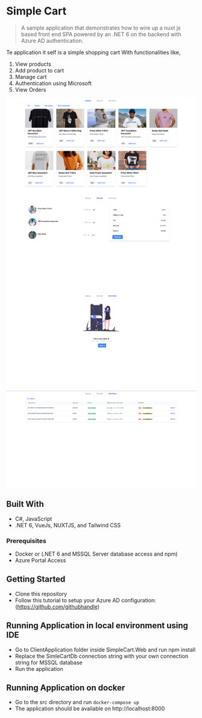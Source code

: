 # Simple Cart

> A sample application that demonstrates how to wire up a nuxt js based front end SPA powered by an .NET 6 on the backend with Azure AD authentication.

Te application it self is a simple shopping cart
With functionalities like, 
1. View products
2. Add product to cart
3. Manage cart
4. Authentication using Microsoft
5. View Orders

![screenshot](./app_screenshot_1.png)
![screenshot](./app_screenshot_2.png)
![screenshot](./app_screenshot_3.png)
![screenshot](./app_screenshot_4.png)

## Built With
- C#, JavaScript
- .NET 6, VueJs, NUXTJS, and Tailwind CSS

### Prerequisites
- Docker or (.NET 6 and MSSQL Server database access and npm)
- Azure Portal Access

## Getting Started
- Clone this repository
- Follow this tutorial to setup your Azure AD configuration: (https://github.com/githubhandle)

## Running Application in local environment using IDE
- Go to ClientApplication folder inside SimpleCart.Web and run npm install
- Replace the SimleCartDb connection string with your own connection string for MSSQL database
- Run the application

## Running Application on docker
- Go to the src directory and run `docker-compose up`
- The application should be available on http://localhost:8000

